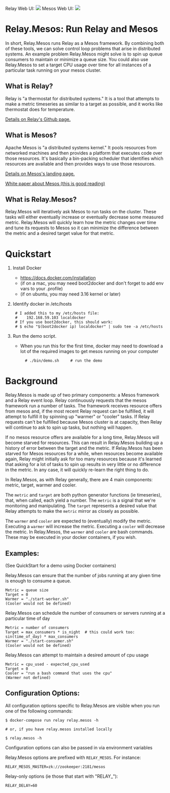Relay Web UI:
![](/screenshot_relay.png?raw=true)
Mesos Web UI:
![](/screenshot_mesos.png?raw=true)


Relay.Mesos:  Run Relay and Mesos
==========

In short, Relay.Mesos runs Relay as a Mesos framework.  By combining
both of these tools, we can solve control loop problems that arise in
distributed systems.  An example problem Relay.Mesos might solve is to
spin up queue consumers to maintain or minimize a queue size.  You could also
use Relay.Mesos to set a target CPU usage over time for all instances of
a particular task running on your mesos cluster.

What is Relay?
----------
Relay is "a thermostat for distributed systems."  It is a tool that
attempts to make a metric timeseries as similar to a target
as possible, and it works like thermostat does for temperature.

[Details on Relay's Github page.](
https://github.com/sailthru/relay/blob/master/README.md)

What is Mesos?
----------
Apache Mesos is "a distributed systems kernel."  It pools resources from
networked machines and then provides a platform that executes code
over those resources.  It's basically a bin-packing scheduler that identifies
which resources are available and then provides ways to use those resources.

[Details on Mesos's landing page.](http://mesos.apache.org/)

[White paper about Mesos (this is good
reading)](http://mesos.berkeley.edu/mesos_tech_report.pdf)


What is Relay.Mesos?
----------
Relay.Mesos will iteratively ask Mesos to run tasks on the cluster.
These tasks will either eventually increase or eventually decrease some
measured metric.  Relay.Mesos will quickly learn how the metric changes
over time and tune its requests to Mesos so it can minimize the difference
between the metric and a desired target value for that metric.


Quickstart
==========

1. Install Docker
    - https://docs.docker.com/installation
    - (if on a mac, you may need boot2docker and don't forget to add env vars to your .profile)
    - (if on ubuntu, you may need 3.16 kernel or later)

1. Identify docker in /etc/hosts

        # I added this to my /etc/hosts file:
        #    192.168.59.103 localdocker
        # If you use boot2docker, this should work:
        # $ echo "$(boot2docker ip) localdocker" | sudo tee -a /etc/hosts

1. Run the demo script.
    - When you run this for the first time, docker may need to download a
      lot of the required images to get mesos running on your computer

            # ./bin/demo.sh     # run the demo


Background
==========

Relay.Mesos is made up of two primary components: a Mesos framework and
a Relay event loop.  Relay continuously requests that the mesos
framework run a number of tasks.  The framework receives resource
offers from mesos and, if the most recent Relay request can be fulfilled,
it will attempt to fulfill it by spinning up "warmer" or "cooler" tasks.
If Relay requests can't be fulfilled because
Mesos cluster is at capacity, then Relay will continue to ask to spin up
tasks, but nothing will happen.

If no mesos resource offers are available for a long time, Relay.Mesos
will become starved for resources.  This can result in Relay.Mesos
building up a history of error between the target and the metric.  If
Relay.Mesos has been starved for Mesos resources for a while, when
resources become available again, Relay might initially ask for too many
resources because it's learned that asking for a lot of tasks to spin up
results in very little or no difference in the metric.  In any case, it
will quickly re-learn the right thing to do.

In Relay.Mesos, as with Relay generally, there are 4 main components:
metric, target, warmer and cooler.

The ```metric``` and ```target``` are both python generator functions
(ie timeseries), that, when called, each yield a number.  The
```metric``` is a signal that we're monitoring and manipulating.  The
```target``` represents a desired value that Relay attempts to make the
```metric``` mirror as closely as possible.

The ```warmer``` and ```cooler``` are expected to (eventually) modify
the metric.  Executing a ```warmer``` will increase the metric.
Executing a ```cooler``` will decrease the metric.  In Relay.Mesos, the
```warmer``` and ```cooler``` are bash commands.  These may be executed in
your docker containers, if you wish.


Examples:
----------

(See QuickStart for a demo using Docker containers)

Relay.Mesos can ensure that the number of jobs running at any given
time is enough to consume a queue.

    Metric = queue size
    Target = 0
    Warmer = "./start-worker.sh"
    (Cooler would not be defined)

Relay.Mesos can schedule the number of consumers or servers running at a
particular time of day

    Metric = number of consumers
    Target = max_consumers * is_night  # this could work too: sin(time_of_day) * max_consumers
    Warmer = "./start-consumer.sh"
    (Cooler would not be defined)

Relay.Mesos can attempt to maintain a desired amount of cpu usage

    Metric = cpu_used - expected_cpu_used
    Target = 0
    Cooler = "run a bash command that uses the cpu"
    (Warmer not defined)


Configuration Options:
----------

All configuration options specific to Relay.Mesos are visible when you
run one of the following commands:
```
$ docker-compose run relay relay.mesos -h

# or, if you have relay.mesos installed locally

$ relay.mesos -h
```

Configuration options can also be passed in via environment variables

Relay.Mesos options are prefixed with `RELAY_MESOS`.  For instance:

    RELAY_MESOS_MASTER=zk://zookeeper:2181/mesos

Relay-only options (ie those that start with "RELAY_"):

    RELAY_DELAY=60
